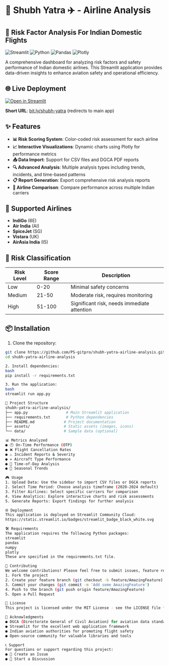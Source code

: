 # 🧿 Shubh Yatra ✈️ - Airline Analysis

## 🚀 Risk Factor Analysis For Indian Domestic Flights

![Streamlit](https://img.shields.io/badge/Streamlit-FF4B4B?style=for-the-badge&logo=Streamlit&logoColor=white)
![Python](https://img.shields.io/badge/Python-3776AB?style=for-the-badge&logo=python&logoColor=white)
![Pandas](https://img.shields.io/badge/Pandas-2C2D72?style=for-the-badge&logo=pandas&logoColor=white)
![Plotly](https://img.shields.io/badge/Plotly-3F4F75?style=for-the-badge&logo=plotly&logoColor=white)

A comprehensive dashboard for analyzing risk factors and safety performance of Indian domestic airlines. This Streamlit application provides data-driven insights to enhance aviation safety and operational efficiency.

## 🌐 Live Deployment

[![Open in Streamlit](https://static.streamlit.io/badges/streamlit_badge_black_white.svg)](https://sapph-yatra-airline-analysis-2cjkemssdgimwf9bzockxr.streamlit.app/)

**Short URL**: [bit.ly/shubh-yatra](https://bit.ly/shubh-yatra) (redirects to main app)

## ✨ Features

- **📊 Risk Scoring System**: Color-coded risk assessment for each airline
- **📈 Interactive Visualizations**: Dynamic charts using Plotly for performance metrics
- **📤 Data Import**: Support for CSV files and DGCA PDF reports
- **🔍 Advanced Analysis**: Multiple analysis types including trends, incidents, and time-based patterns
- **📋 Report Generation**: Export comprehensive risk analysis reports
- **🎯 Airline Comparison**: Compare performance across multiple Indian carriers

## 🛫 Supported Airlines

- **IndiGo** (6E)
- **Air India** (AI)
- **SpiceJet** (SG)
- **Vistara** (UK)
- **AirAsia India** (I5)

## 🚦 Risk Classification

| Risk Level | Score Range | Description |
|------------|-------------|-------------|
| Low | 0-20 | Minimal safety concerns |
| Medium | 21-50 | Moderate risk, requires monitoring |
| High | 51-100 | Significant risk, needs immediate attention |

## 📦 Installation

1. Clone the repository:
```bash
git clone https://github.com/PS-gitpro/shubh-yatra-airline-analysis.git
cd shubh-yatra-airline-analysis

2. Install dependencies:
bash
pip install -r requirements.txt

3. Run the application:
bash
streamlit run app.py

📁 Project Structure
shubh-yatra-airline-analysis/
├── app.py                 # Main Streamlit application
├── requirements.txt       # Python dependencies
├── README.md             # Project documentation
├── assets/               # Static assets (images, icons)
└── data/                 # Sample data (optional)

📊 Metrics Analyzed
● 🕐 On-Time Performance (OTP)
● ❌ Flight Cancellation Rates
● ⚠️ Incident Reports & Severity
● ✈️ Aircraft Type Performance
● 🌅 Time-of-Day Analysis
● 📅 Seasonal Trends

🎮 Usage
1. Upload Data: Use the sidebar to import CSV files or DGCA reports
2. Select Time Period: Choose analysis timeframe (2020-2024 default)
3. Filter Airlines: Select specific carriers for comparison
4. View Analytics: Explore interactive charts and risk assessments
5. Generate Reports: Export findings for further analysis

🌐 Deployment
This application is deployed on Streamlit Community Cloud:
https://static.streamlit.io/badges/streamlit_badge_black_white.svg

🛠️ Requirements
The application requires the following Python packages:
streamlit
pandas
numpy
plotly
These are specified in the requirements.txt file.

🤝 Contributing
We welcome contributions! Please feel free to submit issues, feature requests, or pull requests:
1. Fork the project
2. Create your feature branch (git checkout -b feature/AmazingFeature)
3. Commit your changes (git commit -m 'Add some AmazingFeature')
4. Push to the branch (git push origin feature/AmazingFeature)
5. Open a Pull Request

📝 License
This project is licensed under the MIT License - see the LICENSE file for details.

🙏 Acknowledgments
● DGCA (Directorate General of Civil Aviation) for aviation data standards
● Streamlit for the excellent web application framework
● Indian aviation authorities for promoting flight safety
● Open-source community for valuable libraries and tools

📞 Support
For questions or support regarding this project:
● 🐛 Create an Issue
● 💬 Start a Discussion
